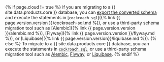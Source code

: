 {% if page.cloud != true %}
If you are migrating to a {{ site.data.products.core }} database, you can [export the converted schema](https://www.cockroachlabs.com/docs/cockroachcloud/migrations-page#export-the-schema) and execute the statements in [`cockroach sql`]({% link {{ page.version.version }}/cockroach-sql.md %}), or use a third-party schema migration tool such as [Alembic]({% link {{ page.version.version }}/alembic.md %}), [Flyway]({% link {{ page.version.version }}/flyway.md %}), or [Liquibase]({% link {{ page.version.version}}/liquibase.md %}).
{% else %}
To migrate to a {{ site.data.products.core }} database, you can execute the statements in [`cockroach sql`](../{{version_prefix}}cockroach-sql.html), or use a third-party schema migration tool such as [Alembic](../{{version_prefix}}alembic.html), [Flyway](../{{version_prefix}}flyway.html), or [Liquibase](../{{version_prefix}}liquibase.html).
{% endif %}
